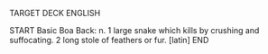 TARGET DECK
ENGLISH

START
Basic
Boa
Back: n. 1 large snake which kills by crushing and suffocating. 2 long stole of feathers or fur. [latin]
END
